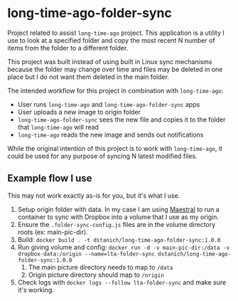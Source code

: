 # long-time-ago-folder-sync

Project related to assist `long-time-ago` project.  This application is a utility I use to look at a specified folder and copy the most recent N number of items from the folder to a different folder.

This project was built instead of using built in Linux sync mechanisms because the folder may change over time and files may be deleted in one place but I do not want them deleted in the main folder.

The intended workflow for this project in combination with `long-time-ago`:

- User runs `long-time-ago` and `long-time-ago-folder-sync` apps
- User uploads a new image to origin folder
- `long-time-ago-folder-sync` sees the new file and copies it to the folder that `long-time-ago` will read
- `long-time-ago` reads the new image and sends out notifications

While the original intention of this project is to work with `long-time-ago`, it could be used for any purpose of syncing N latest modified files.

## Example flow I use
This may not work exactly as-is for you, but it's what I use.

1. Setup origin folder with data.  In my case I am using [Maestral](https://maestral.app/docs/installation) to run a container to sync with Dropbox into a volume that I use as my origin.
2. Ensure the `.folder-sync-config.js` files are in the volume directory roots (ex: main-pic-dir).
3. Build: `docker build . -t dstanich/long-time-ago-folder-sync:1.0.0`
4. Run giving volume and config: `docker run -d -v main-pic-dir:/data -v dropbox-data:/origin --name=lta-folder-sync dstanich/long-time-ago-folder-sync:1.0.0`
   1. The main picture directory needs to map to `/data`
   2. Origin picture directory should map to `/origin`
5. Check logs with `docker logs --follow lta-folder-sync` and make sure it's working.